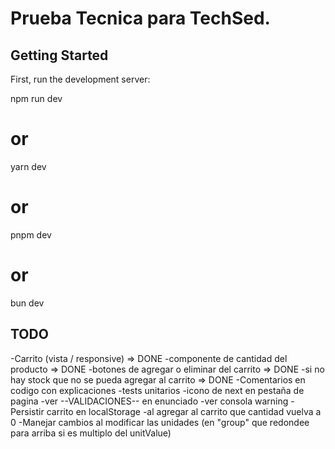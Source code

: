 # Prueba Tecnica para TechSed.

## Getting Started

First, run the development server:

npm run dev
# or
yarn dev
# or
pnpm dev
# or
bun dev

## TODO

-Carrito (vista / responsive) => DONE
-componente de cantidad del producto => DONE
-botones de agregar o eliminar del carrito => DONE
-si no hay stock que no se pueda agregar al carrito => DONE
-Comentarios en codigo con explicaciones
-tests unitarios
-icono de next en pestaña de pagina
-ver --VALIDACIONES-- en enunciado
-ver consola warning
-Persistir carrito en localStorage
-al agregar al carrito que cantidad vuelva a 0
-Manejar cambios al modificar las unidades (en "group" que redondee para arriba si es multiplo del unitValue)